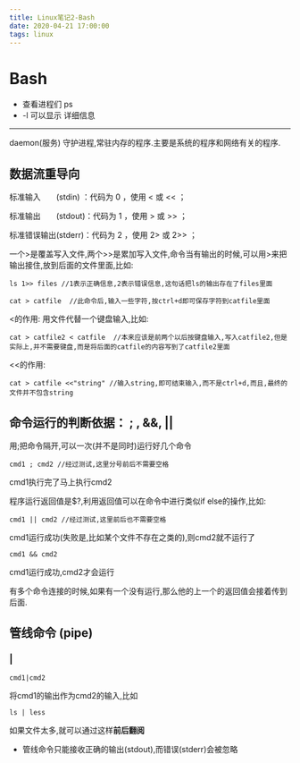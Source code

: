 ```yaml
---
title: Linux笔记2-Bash
date: 2020-04-21 17:00:00
tags: linux
---
```


# Bash 
 
* 查看进程们  ps 
* -l 可以显示 详细信息
---
daemon(服务) 守护进程,常驻内存的程序.主要是系统的程序和网络有关的程序.

## 数据流重导向

标准输入　　(stdin) ：代码为 0 ，使用 < 或 << ；

标准输出　　(stdout)：代码为 1 ，使用 > 或 >> ；

标准错误输出(stderr)：代码为 2 ，使用 2> 或 2>> ；

一个>是覆盖写入文件,两个>>是累加写入文件,命令当有输出的时候,可以用>来把输出接住,放到后面的文件里面,比如:

    ls 1>> files //1表示正确信息,2表示错误信息,这句话把ls的输出存在了files里面

    cat > catfile  //此命令后,输入一些字符,按ctrl+d即可保存字符到catfile里面

<的作用: 用文件代替一个键盘输入,比如:

    cat > catfile2 < catfile  //本来应该是前两个以后按键盘输入,写入catfile2,但是实际上,并不需要键盘,而是将后面的catfile的内容写到了catfile2里面

<<的作用:

    cat > catfile <<"string" //输入string,即可结束输入,而不是ctrl+d,而且,最终的文件并不包含string

## 命令运行的判断依据： ; , &&, ||

用;把命令隔开,可以一次(并不是同时)运行好几个命令

    cmd1 ; cmd2 //经过测试,这里分号前后不需要空格

cmd1执行完了马上执行cmd2

程序运行返回值是$?,利用返回值可以在命令中进行类似if else的操作,比如:

    cmd1 || cmd2 //经过测试,这里前后也不需要空格

cmd1运行成功(失败是,比如某个文件不存在之类的),则cmd2就不运行了

    cmd1 && cmd2

cmd1运行成功,cmd2才会运行

有多个命令连接的时候,如果有一个没有运行,那么他的上一个的返回值会接着传到后面.

## 管线命令 (pipe)

### |

    cmd1|cmd2

将cmd1的输出作为cmd2的输入,比如

    ls | less

如果文件太多,就可以通过这样**前后翻阅**

* 管线命令只能接收正确的输出(stdout),而错误(stderr)会被忽略 